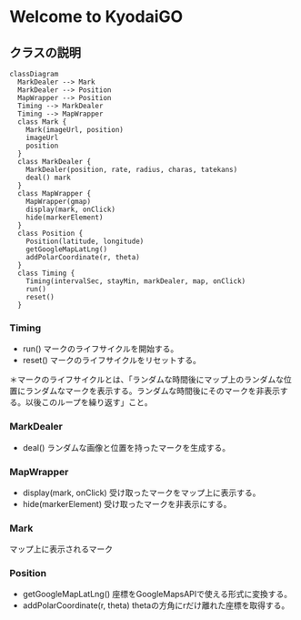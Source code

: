 # Welcome to KyodaiGO

## クラスの説明

```mermaid
classDiagram
  MarkDealer --> Mark
  MarkDealer --> Position
  MapWrapper --> Position
  Timing --> MarkDealer
  Timing --> MapWrapper
  class Mark {
    Mark(imageUrl, position)
    imageUrl
    position
  }
  class MarkDealer {
    MarkDealer(position, rate, radius, charas, tatekans)
    deal() mark
  }
  class MapWrapper {
    MapWrapper(gmap)
    display(mark, onClick)
    hide(markerElement)
  }
  class Position {
    Position(latitude, longitude)
    getGoogleMapLatLng()
    addPolarCoordinate(r, theta)
  }
  class Timing {
    Timing(intervalSec, stayMin, markDealer, map, onClick)
    run()
    reset()
  }
```

### Timing
- run() マークのライフサイクルを開始する。
- reset() マークのライフサイクルをリセットする。

＊マークのライフサイクルとは、「ランダムな時間後にマップ上のランダムな位置にランダムなマークを表示する。ランダムな時間後にそのマークを非表示する。以後このループを繰り返す」こと。

### MarkDealer
- deal() ランダムな画像と位置を持ったマークを生成する。

### MapWrapper
- display(mark, onClick) 受け取ったマークをマップ上に表示する。
- hide(markerElement) 受け取ったマークを非表示にする。

### Mark
マップ上に表示されるマーク

### Position
- getGoogleMapLatLng() 座標をGoogleMapsAPIで使える形式に変換する。
- addPolarCoordinate(r, theta) thetaの方角にrだけ離れた座標を取得する。